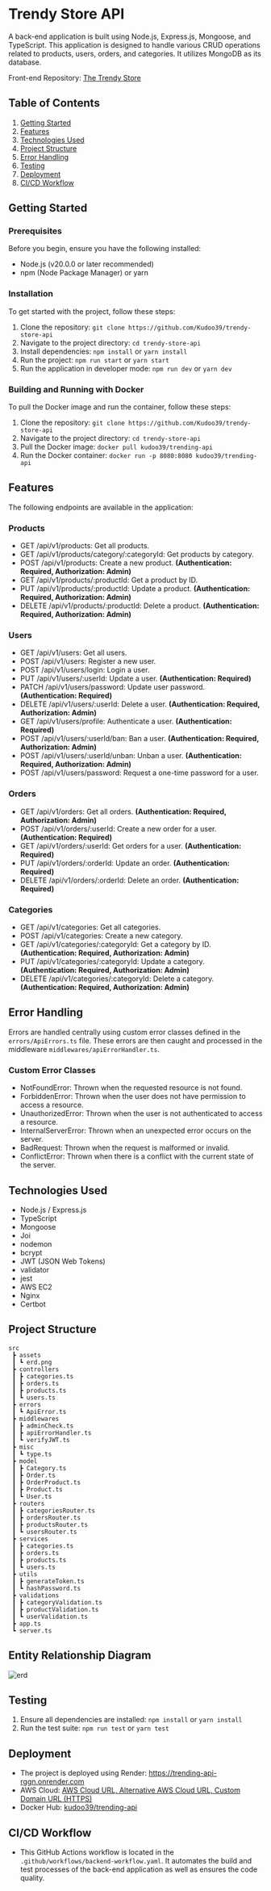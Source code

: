 # Trendy Store API

A back-end application is built using Node.js, Express.js, Mongoose, and TypeScript. This application is designed to handle various CRUD operations related to products, users, orders, and categories. It utilizes MongoDB as its database.

Front-end Repository: [The Trendy Store](https://github.com/Kudoo39/the-trendy-store)

## Table of Contents

1. [Getting Started](#getting-started)
2. [Features](#features)
3. [Technologies Used](#technologies-used)
4. [Project Structure](#project-structure)
5. [Error Handling](#error-handling)
6. [Testing](#testing)
7. [Deployment](#deployment)
8. [CI/CD Workflow](#ci-cd-workflow)

## Getting Started

### Prerequisites

Before you begin, ensure you have the following installed:

- Node.js (v20.0.0 or later recommended)
- npm (Node Package Manager) or yarn


### Installation

To get started with the project, follow these steps:

1. Clone the repository: `git clone https://github.com/Kudoo39/trendy-store-api`
2. Navigate to the project directory: `cd trendy-store-api`
3. Install dependencies: `npm install` or `yarn install`
4. Run the project: `npm run start` or `yarn start`
5. Run the application in developer mode: `npm run dev` or `yarn dev`

### Building and Running with Docker

To pull the Docker image and run the container, follow these steps:

1. Clone the repository: `git clone https://github.com/Kudoo39/trendy-store-api`
2. Navigate to the project directory: `cd trendy-store-api`
3. Pull the Docker image: `docker pull kudoo39/trending-api`
4. Run the Docker container: `docker run -p 8080:8080 kudoo39/trending-api`

## Features

The following endpoints are available in the application:

### Products

- GET /api/v1/products: Get all products.
- GET /api/v1/products/category/:categoryId: Get products by category.
- POST /api/v1/products: Create a new product. **(Authentication: Required, Authorization: Admin)**
- GET /api/v1/products/:productId: Get a product by ID. 
- PUT /api/v1/products/:productId: Update a product. **(Authentication: Required, Authorization: Admin)**
- DELETE /api/v1/products/:productId: Delete a product. **(Authentication: Required, Authorization: Admin)**

### Users

- GET /api/v1/users: Get all users.
- POST /api/v1/users: Register a new user.
- POST /api/v1/users/login: Login a user.
- PUT /api/v1/users/:userId: Update a user. **(Authentication: Required)**
- PATCH /api/v1/users/password: Update user password. **(Authentication: Required)**
- DELETE /api/v1/users/:userId: Delete a user. **(Authentication: Required, Authorization: Admin)**
- GET /api/v1/users/profile: Authenticate a user. **(Authentication: Required)**
- POST /api/v1/users/:userId/ban: Ban a user. **(Authentication: Required, Authorization: Admin)**
- POST /api/v1/users/:userId/unban: Unban a user. **(Authentication: Required, Authorization: Admin)**
- POST /api/v1/users/password: Request a one-time password for a user.

### Orders

- GET /api/v1/orders: Get all orders. **(Authentication: Required, Authorization: Admin)**
- POST /api/v1/orders/:userId: Create a new order for a user. **(Authentication: Required)**
- GET /api/v1/orders/:userId: Get orders for a user. **(Authentication: Required)**
- PUT /api/v1/orders/:orderId: Update an order. **(Authentication: Required)**
- DELETE /api/v1/orders/:orderId: Delete an order. **(Authentication: Required)**

### Categories

- GET /api/v1/categories: Get all categories.
- POST /api/v1/categories: Create a new category.
- GET /api/v1/categories/:categoryId: Get a category by ID. **(Authentication: Required, Authorization: Admin)**
- PUT /api/v1/categories/:categoryId: Update a category. **(Authentication: Required, Authorization: Admin)**
- DELETE /api/v1/categories/:categoryId: Delete a category. **(Authentication: Required, Authorization: Admin)**

## Error Handling

Errors are handled centrally using custom error classes defined in the `errors/ApiErrors.ts` file. These errors are then caught and processed in the middleware `middlewares/apiErrorHandler.ts`.

### Custom Error Classes

- NotFoundError: Thrown when the requested resource is not found.
- ForbiddenError: Thrown when the user does not have permission to access a resource.
- UnauthorizedError: Thrown when the user is not authenticated to access a resource.
- InternalServerError: Thrown when an unexpected error occurs on the server.
- BadRequest: Thrown when the request is malformed or invalid.
- ConflictError: Thrown when there is a conflict with the current state of the server.

## Technologies Used

- Node.js / Express.js
- TypeScript
- Mongoose
- Joi
- nodemon
- bcrypt
- JWT (JSON Web Tokens)
- validator
- jest
- AWS EC2
- Nginx
- Certbot

## Project Structure

```
src
 ┣ assets
 ┃ ┗ erd.png
 ┣ controllers
 ┃ ┣ categories.ts
 ┃ ┣ orders.ts
 ┃ ┣ products.ts
 ┃ ┗ users.ts
 ┣ errors
 ┃ ┗ ApiError.ts
 ┣ middlewares
 ┃ ┣ adminCheck.ts
 ┃ ┣ apiErrorHandler.ts
 ┃ ┗ verifyJWT.ts
 ┣ misc
 ┃ ┗ type.ts
 ┣ model
 ┃ ┣ Category.ts
 ┃ ┣ Order.ts
 ┃ ┣ OrderProduct.ts
 ┃ ┣ Product.ts
 ┃ ┗ User.ts
 ┣ routers
 ┃ ┣ categoriesRouter.ts
 ┃ ┣ ordersRouter.ts
 ┃ ┣ productsRouter.ts
 ┃ ┗ usersRouter.ts
 ┣ services
 ┃ ┣ categories.ts
 ┃ ┣ orders.ts
 ┃ ┣ products.ts
 ┃ ┗ users.ts
 ┣ utils
 ┃ ┣ generateToken.ts
 ┃ ┗ hashPassword.ts
 ┣ validations
 ┃ ┣ categoryValidation.ts
 ┃ ┣ productValidation.ts
 ┃ ┗ userValidation.ts
 ┣ app.ts
 ┗ server.ts
 ```

 ## Entity Relationship Diagram

 ![erd](./src/assets/erd.png)

 ## Testing

1. Ensure all dependencies are installed: `npm install` or `yarn install`
2. Run the test suite: `npm run test` or `yarn test`

 ## Deployment

 - The project is deployed using Render: https://trending-api-rggn.onrender.com
 - AWS Cloud: [AWS Cloud URL, ](http://ec2-51-20-223-48.eu-north-1.compute.amazonaws.com:8080)[Alternative AWS Cloud URL, ](http://51.20.223.48:8080/)[Custom Domain URL (HTTPS)](https://trendingapi.chickenkiller.com/)
 - Docker Hub: [kudoo39/trending-api](https://hub.docker.com/r/kudoo39/trending-api)

 ## CI/CD Workflow

 - This GitHub Actions workflow is located in the `.github/workflows/backend-workflow.yaml`. It automates the build and test processes of the back-end application as well as ensures the code quality.
